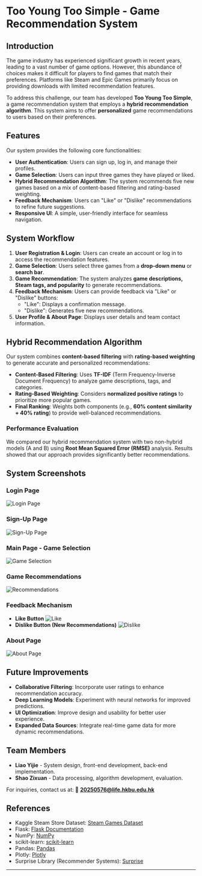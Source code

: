 # Too Young Too Simple - Game Recommendation System

## Introduction
The game industry has experienced significant growth in recent years, leading to a vast number of game options. However, this abundance of choices makes it difficult for players to find games that match their preferences. Platforms like Steam and Epic Games primarily focus on providing downloads with limited recommendation features.

To address this challenge, our team has developed **Too Young Too Simple**, a game recommendation system that employs a **hybrid recommendation algorithm**. This system aims to offer **personalized** game recommendations to users based on their preferences.

## Features
Our system provides the following core functionalities:

- **User Authentication**: Users can sign up, log in, and manage their profiles.
- **Game Selection**: Users can input three games they have played or liked.
- **Hybrid Recommendation Algorithm**: The system recommends five new games based on a mix of content-based filtering and rating-based weighting.
- **Feedback Mechanism**: Users can "Like" or "Dislike" recommendations to refine future suggestions.
- **Responsive UI**: A simple, user-friendly interface for seamless navigation.

## System Workflow
1. **User Registration & Login**: Users can create an account or log in to access the recommendation features.
2. **Game Selection**: Users select three games from a **drop-down menu** or **search bar**.
3. **Game Recommendation**: The system analyzes **game descriptions, Steam tags, and popularity** to generate recommendations.
4. **Feedback Mechanism**: Users can provide feedback via "Like" or "Dislike" buttons:
   - "Like": Displays a confirmation message.
   - "Dislike": Generates five new recommendations.
5. **User Profile & About Page**: Displays user details and team contact information.

## Hybrid Recommendation Algorithm
Our system combines **content-based filtering** with **rating-based weighting** to generate accurate and personalized recommendations:

- **Content-Based Filtering**: Uses **TF-IDF** (Term Frequency-Inverse Document Frequency) to analyze game descriptions, tags, and categories.
- **Rating-Based Weighting**: Considers **normalized positive ratings** to prioritize more popular games.
- **Final Ranking**: Weights both components (e.g., **60% content similarity + 40% rating**) to provide well-balanced recommendations.

### Performance Evaluation
We compared our hybrid recommendation system with two non-hybrid models (A and B) using **Root Mean Squared Error (RMSE)** analysis. Results showed that our approach provides significantly better recommendations.

## System Screenshots
### **Login Page**
![Login Page](screenshots/login.png)

### **Sign-Up Page**
![Sign-Up Page](screenshots/signup.png)

### **Main Page - Game Selection**
![Game Selection](screenshots/main.png)

### **Game Recommendations**
![Recommendations](screenshots/recommendations.png)

### **Feedback Mechanism**
- **Like Button**
  ![Like](screenshots/like.png)
- **Dislike Button (New Recommendations)**
  ![Dislike](screenshots/dislike.png)

### **About Page**
![About Page](screenshots/about.png)

## Future Improvements
- **Collaborative Filtering**: Incorporate user ratings to enhance recommendation accuracy.
- **Deep Learning Models**: Experiment with neural networks for improved predictions.
- **UI Optimization**: Improve design and usability for better user experience.
- **Expanded Data Sources**: Integrate real-time game data for more dynamic recommendations.

## Team Members
- **Liao Yijie** - System design, front-end development, back-end implementation.
- **Shao Zixuan** - Data processing, algorithm development, evaluation.

For inquiries, contact us at:
📧 **20250576@life.hkbu.edu.hk**

## References
- Kaggle Steam Store Dataset: [Steam Games Dataset](https://www.kaggle.com/datasets/nikdavis/steam-store-games?select=steam.csv)
- Flask: [Flask Documentation](https://flask.palletsprojects.com/)
- NumPy: [NumPy](https://numpy.org/)
- scikit-learn: [scikit-learn](https://scikit-learn.org/stable/)
- Pandas: [Pandas](https://pandas.pydata.org/)
- Plotly: [Plotly](https://plotly.com/python/)
- Surprise Library (Recommender Systems): [Surprise](http://surpriselib.com/)

---
